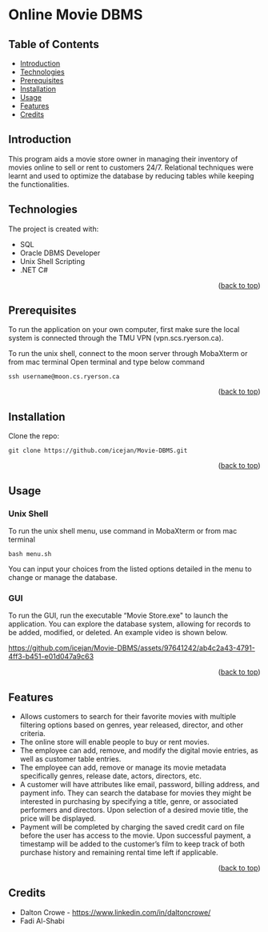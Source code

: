 # Online Movie DBMS
<a name="readme-top"></a>

## Table of Contents
* [Introduction](#introduction)
* [Technologies](#technologies)
* [Prerequisites](#prerequisites)
* [Installation](#installation)
* [Usage](#usage)
* [Features](#features)
* [Credits](#credits)

## Introduction
This program aids a movie store owner in managing their inventory of movies online to sell or rent to customers 24/7. Relational techniques were learnt and used to optimize the database by reducing tables while keeping the functionalities.

## Technologies
The project is created with:
* SQL
* Oracle DBMS Developer
* Unix Shell Scripting
* .NET C#

<p align="right">(<a href="#readme-top">back to top</a>)</p>

## Prerequisites
To run the application on your own computer, first make sure the local system is connected through the TMU VPN (vpn.scs.ryerson.ca).

To run the unix shell, connect to the moon server through MobaXterm or from mac terminal
Open terminal and type below command

`ssh username@moon.cs.ryerson.ca`

<p align="right">(<a href="#readme-top">back to top</a>)</p>

## Installation
Clone the repo:

`git clone https://github.com/icejan/Movie-DBMS.git`

<p align="right">(<a href="#readme-top">back to top</a>)</p>

## Usage
### Unix Shell
To run the unix shell menu, use command in MobaXterm or from mac terminal

`bash menu.sh`

You can input your choices from the listed options detailed in the menu to change or manage the database.

### GUI
To run the GUI, run the executable “Movie Store.exe" to launch the application.
You can explore the database system, allowing for records to be added, modified, or deleted. An example video is shown below.

https://github.com/icejan/Movie-DBMS/assets/97641242/ab4c2a43-4791-4ff3-b451-e01d047a9c63

<p align="right">(<a href="#readme-top">back to top</a>)</p>

## Features
* Allows customers to search for their favorite movies with multiple filtering options based on genres, year released, director, and other criteria. 
* The online store will enable people to buy or rent movies. 
* The employee can add, remove, and modify the digital movie entries, as well as customer table entries. 
* The employee can add, remove or manage its movie metadata specifically genres, release date, actors, directors, etc.
* A customer will have attributes like email, password, billing address, and payment info. They can search the database for movies they might be interested in purchasing by specifying a title, genre, or associated performers and directors. Upon selection of a desired movie title, the price will be displayed. 
* Payment will be completed by charging the saved credit card on file before the user has access to the movie. Upon successful payment, a timestamp will be added to the customer’s film to keep track of both purchase history and remaining rental time left if applicable.

<p align="right">(<a href="#readme-top">back to top</a>)</p>

## Credits
* Dalton Crowe - https://www.linkedin.com/in/daltoncrowe/
* Fadi Al-Shabi
